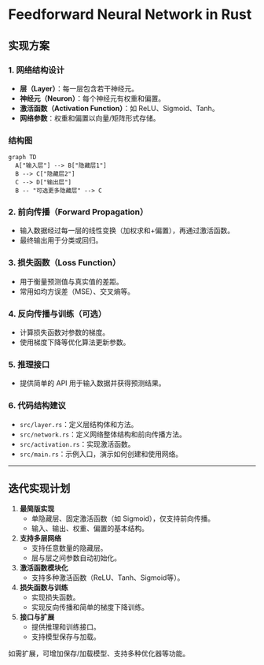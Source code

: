 # Feedforward Neural Network in Rust

## 实现方案

### 1. 网络结构设计
- **层（Layer）**：每一层包含若干神经元。
- **神经元（Neuron）**：每个神经元有权重和偏置。
- **激活函数（Activation Function）**：如 ReLU、Sigmoid、Tanh。
- **网络参数**：权重和偏置以向量/矩阵形式存储。

### 结构图

```mermaid
graph TD
  A["输入层"] --> B["隐藏层1"]
  B --> C["隐藏层2"]
  C --> D["输出层"]
  B -- "可选更多隐藏层" --> C
```

### 2. 前向传播（Forward Propagation）
- 输入数据经过每一层的线性变换（加权求和+偏置），再通过激活函数。
- 最终输出用于分类或回归。

### 3. 损失函数（Loss Function）
- 用于衡量预测值与真实值的差距。
- 常用如均方误差（MSE）、交叉熵等。

### 4. 反向传播与训练（可选）
- 计算损失函数对参数的梯度。
- 使用梯度下降等优化算法更新参数。

### 5. 推理接口
- 提供简单的 API 用于输入数据并获得预测结果。

### 6. 代码结构建议
- `src/layer.rs`：定义层结构体和方法。
- `src/network.rs`：定义网络整体结构和前向传播方法。
- `src/activation.rs`：实现激活函数。
- `src/main.rs`：示例入口，演示如何创建和使用网络。

---

## 迭代实现计划

1. **最简版实现**
   - 单隐藏层、固定激活函数（如 Sigmoid），仅支持前向传播。
   - 输入、输出、权重、偏置的基本结构。
2. **支持多层网络**
   - 支持任意数量的隐藏层。
   - 层与层之间参数自动初始化。
3. **激活函数模块化**
   - 支持多种激活函数（ReLU、Tanh、Sigmoid等）。
4. **损失函数与训练**
   - 实现损失函数。
   - 实现反向传播和简单的梯度下降训练。
5. **接口与扩展**
   - 提供推理和训练接口。
   - 支持模型保存与加载。

如需扩展，可增加保存/加载模型、支持多种优化器等功能。 
